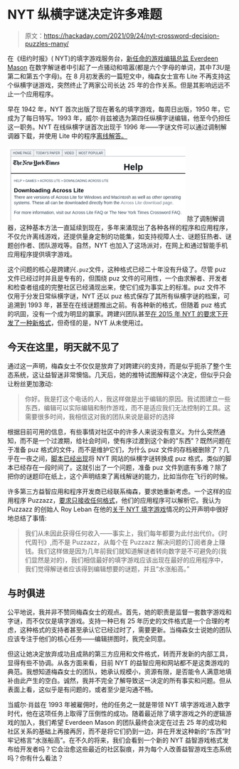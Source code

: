 # NYT 纵横字谜决定许多难题

> 原文：<https://hackaday.com/2021/09/24/nyt-crossword-decision-puzzles-many/>

在《纽约时报》( NYT)的填字游戏服务台，[新任命的游戏编辑总监 Everdeen Mason](https://www.nytco.com/press/everdeen-mason-joins-the-times-as-editorial-director-for-games/) 在数字解谜者中引起了一点骚动和喧嚣(都是六个字母的单词，其中*T3U*是第二和第五个字母)。在 8 月初发表的一篇短文中，梅森女士宣布 Lite 不再支持这个纵横字谜游戏，突然终止了两家公司长达 25 年的合作关系。但是其影响远远不止一个应用程序。

早在 1942 年，NYT 首次出版了现在著名的填字游戏，每周日出版，1950 年，它成为了每日特写。1993 年，威尔·肖兹被选为第四任纵横字谜编辑，他至今仍担任这一职务。NYT 在线纵横字谜首次出现于 1996 年——字谜文件可以通过调制解调器下载，并使用 Lite 中的程序[离线解答。](https://www.litsoft.com/across/alite/download/index.html)

[![](img/c73b4e795a3794a21355402b3ff1e8db.png)](https://hackaday.com/wp-content/uploads/2021/09/NYT-across-lite.png) 除了调制解调器，这种基本方法一直延续到现在，多年来涌现出了各种各样的程序和应用程序，不仅允许离线游戏，还提供量身定制的功能集，如支持视障人士、谜题狂热者、谜题创作者、团队游戏等。自然，NYT 也加入了这场派对，在网上和通过智能手机应用程序提供填字游戏。

这个问题的核心是跨建兴`.puz`文件，这种格式已经二十年没有升级了。尽管 puz 文件已经过时并且是专有的，但围绕 puz 文件的可用性，一个由求解者、开发者和检查者组成的完整社区已经涌现出来，使它们成为事实上的标准。puz 文件不仅用于分发日常纵横字谜，NYT 还以 puz 格式保存了其所有纵横字谜的档案，可追溯到 1993 年，甚至在在线谜题推出之前。有各种新的格式，但随着 puz 格式的巩固，没有一个成为明显的赢家。跨建兴团队甚至[在 2015 年 NYT 的要求下开发了一种新格式](https://twitter.com/litsoft/status/1423316436412366848)，但奇怪的是，NYT 从未使用过。

## 今天在这里，明天就不见了

通过这一声明，梅森女士不仅仅是放弃了对跨建兴的支持，而是似乎扼杀了整个生态系统，这让益智迷非常懊恼。几天后，她的推特试图解释这个决定，但似乎只会让粉丝更加激动:

> 你好。我是打这个电话的人，我这样做是出于编辑的原因。我试图建立一些东西，编辑可以实际编辑和制作游戏，而不是适应我们无法控制的工具。这需要很多时间，我相信这对我的团队来说是最好的选择

根据目前可用的信息，有些事情对社区中的许多人来说没有意义。为什么突然通知，而不是一个过渡期，给社会时间，使有序过渡到这个新的"东西"？既然问题在于准备 puz 格式的文件，而不是维护它们，为什么 puz 文件的存档被删除了？几乎在一夜之间，[脚本已经出现](https://github.com/Q726kbXuN/nytxw_puz)将 NYT 网站的纵横字谜转换成 puz 格式，类似的脚本已经存在一段时间了。这就引出了一个问题，准备 puz 文件到底有多难？除了把你的谜题印在纸上，这个声明结束了离线解谜的能力，比如当你在飞行的时候。

许多第三方益智应用和程序开发商已经联系梅森，要求她重新考虑。一个这样的应用程序 Puzzazz，[要求只接收任何格式](https://twitter.com/RoyLeban/status/1422812321752047619)，他们的应用程序可以解析它。我认为 Puzzazz 的创始人 Roy Leban 在他的[关于 NYT 填字游戏](https://www.puzzazz.com/nytpuz)情况的公开声明中很好地总结了事情:

> 我们从未因此获得任何收入——事实上，我们每年都要为此付出代价。《时代周刊》,而不是 Puzzazz，从每个在 Puzzazz 解决问题的订阅者身上赚钱。我们这样做是因为几年前我们就知道解谜者转向数字是不可避免的(我们显然是对的)，我们相信最好的填字游戏应该出现在最好的应用程序中，我们觉得解谜者应该得到编辑想要的谜题，并且“水涨船高。”

## 与时俱进

公平地说，我并非不赞同梅森女士的观点。首先，她的职责是监督一套数字游戏和字谜，而不仅仅是填字游戏。支持一种已有 25 年历史的文件格式是一个合理的考虑，这种格式的支持者甚至承认它已经过时了，需要更新。当梅森女士说她的团队应该专注于他们的核心任务——编辑拼图时，我完全同意。

但这让她决定放弃成功且成熟的第三方应用和文件格式，转而开发新的内部工具，显得有些不协调。从各方面来看，目前 NYT 的益智应用和网站都不是这类游戏的典范。我想知道梅森女士的团队，她承认规模小，资源有限，是否能令人满意地填补由此产生的空白。诚然，我并不完全了解导致这一决定的所有事实和问题。但从表面上看，这似乎是有问题的，或者至少是沟通不畅。

当威尔·肖兹在 1993 年被雇佣时，他的任务之一就是带领 NYT 填字游戏进入数字时代，他在这项任务上取得了压倒性的成功。随着最近除了填字游戏之外的逻辑游戏的加入，我们希望 Everdeen Mason 的团队最终会决定在过去 25 年的成功和社区关系的基础上再接再厉，而不是将它们扔到一边，并在开发这种新的“东西”时牢记格言“水涨船高”。在不久的将来，我们会看到一个新的 NYT 益智游戏格式发布给开发者吗？它会治愈这些最近的社区裂痕，并为每个人改善益智游戏生态系统吗？你有什么看法？